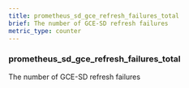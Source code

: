 ```yaml
---
title: prometheus_sd_gce_refresh_failures_total
brief: The number of GCE-SD refresh failures
metric_type: counter
---
```

### prometheus_sd_gce_refresh_failures_total

The number of GCE-SD refresh failures
